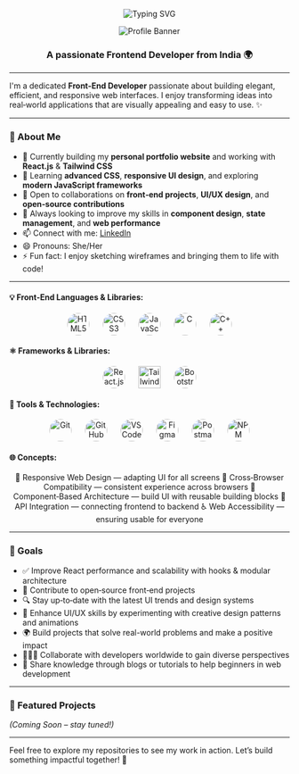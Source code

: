 <!-- GitHub Profile README -->

<p align="center">
  <img src="https://readme-typing-svg.herokuapp.com?font=Fira+Code&size=22&pause=1000&color=ffffff&center=true&vCenter=true&width=435&lines=Welcome+to+my+GitHub+Profile!+🌟" alt="Typing SVG" />
</p>

<!-- 🖼️ Banner Image -->
<p align="center">
   <img src="https://miro.medium.com/v2/1*rpOhBuGzudHDqoOzN0Ib5g.gif" alt="Profile Banner" />
</p>

<!-- 👩‍💻 Intro -->
<h3 align="center">A passionate Frontend Developer from India 🌍</h3>

---

I'm a dedicated **Front-End Developer** passionate about building elegant, efficient, and responsive web interfaces. I enjoy transforming ideas into real‑world applications that are visually appealing and easy to use. ✨

---

### 🚀 About Me

- 🔭 Currently building my **personal portfolio website** and working with **React.js** & **Tailwind CSS**
- 🌱 Learning **advanced CSS**, **responsive UI design**, and exploring **modern JavaScript frameworks**
- 👯 Open to collaborations on **front‑end projects**, **UI/UX design**, and **open‑source contributions**
- 🤝 Always looking to improve my skills in **component design**, **state management**, and **web performance**
- 📫 Connect with me: [LinkedIn](https://www.linkedin.com/in/arshi-moradiya-657b7a385)  
- 😄 Pronouns: She/Her  
- ⚡ Fun fact: I enjoy sketching wireframes and bringing them to life with code!

---

#### 💡 Front‑End Languages & Libraries:
<p align="center">
  <img src="https://cdn.jsdelivr.net/gh/devicons/devicon/icons/html5/html5-original.svg" alt="HTML5" width="40" style="border-radius:50%; vertical-align:middle;" />
  <img src="https://cdn.jsdelivr.net/gh/devicons/devicon/icons/css3/css3-original.svg" alt="CSS3" width="40" style="border-radius:50%; vertical-align:middle; margin-left:20px;" />
  <img src="https://cdn.jsdelivr.net/gh/devicons/devicon/icons/javascript/javascript-original.svg" alt="JavaScript" width="40" style="border-radius:50%; vertical-align:middle; margin-left:20px;" />
  <img src="https://cdn.jsdelivr.net/gh/devicons/devicon/icons/c/c-original.svg" alt="C" width="40" style="border-radius:50%; vertical-align:middle; margin-left:20px;" />
  <img src="https://cdn.jsdelivr.net/gh/devicons/devicon/icons/cplusplus/cplusplus-original.svg" alt="C++" width="40" style="border-radius:50%; vertical-align:middle; margin-left:20px;" />
</p>

#### ⚛️ Frameworks & Libraries:
<p align="center">
  <img src="https://cdn.jsdelivr.net/gh/devicons/devicon/icons/react/react-original.svg" alt="React.js" width="40" style="border-radius:50%; vertical-align:middle;" />
  <img src="https://upload.wikimedia.org/wikipedia/commons/d/d5/Tailwind_CSS_Logo.svg" alt="Tailwind CSS" width="40" style="vertical-align:middle; margin-left:20px;" />
  <img src="https://cdn.jsdelivr.net/gh/devicons/devicon/icons/bootstrap/bootstrap-plain.svg" alt="Bootstrap" width="40" style="border-radius:50%; vertical-align:middle; margin-left:20px;" />
</p>

#### 🔧 Tools & Technologies:
<p align="center">
  <img src="https://cdn.jsdelivr.net/gh/devicons/devicon/icons/git/git-original.svg" alt="Git" width="40" style="border-radius:50%; vertical-align:middle;" />
  <img src="https://cdn.jsdelivr.net/gh/devicons/devicon/icons/github/github-original.svg" alt="GitHub" width="40" style="border-radius:50%; vertical-align:middle; margin-left:20px;" />
  <img src="https://cdn.jsdelivr.net/gh/devicons/devicon/icons/vscode/vscode-original.svg" alt="VS Code" width="40" style="border-radius:50%; vertical-align:middle; margin-left:20px;" />
  <img src="https://cdn.jsdelivr.net/gh/devicons/devicon/icons/figma/figma-original.svg" alt="Figma" width="40" style="border-radius:50%; vertical-align:middle; margin-left:20px;" />
  <img src="https://cdn.jsdelivr.net/gh/devicons/devicon/icons/postman/postman-original.svg" alt="Postman" width="40" style="border-radius:50%; vertical-align:middle; margin-left:20px;" />
  <img src="https://cdn.jsdelivr.net/gh/devicons/devicon/icons/npm/npm-original-wordmark.svg" alt="NPM" width="40" style="border-radius:50%; vertical-align:middle; margin-left:20px;" />
</p>

#### 🌐 Concepts:
<p align="center">
  🔄 Responsive Web Design — adapting UI for all screens  
  🔁 Cross‑Browser Compatibility — consistent experience across browsers  
  🧱 Component‑Based Architecture — build UI with reusable building blocks  
  🔗 API Integration — connecting frontend to backend  
  ♿ Web Accessibility — ensuring usable for everyone  
</p>

---

### 📌 Goals

- ✅ Improve React performance and scalability with hooks & modular architecture  
- 🧩 Contribute to open‑source front‑end projects  
- 🔍 Stay up‑to‑date with the latest UI trends and design systems
- 🎨 Enhance UI/UX skills by experimenting with creative design patterns and animations  
- 🌍 Build projects that solve real-world problems and make a positive impact  
- 🧑‍🤝‍🧑 Collaborate with developers worldwide to gain diverse perspectives  
- 📖 Share knowledge through blogs or tutorials to help beginners in web development  

---

### 📂 Featured Projects

*(Coming Soon – stay tuned!)*

---

Feel free to explore my repositories to see my work in action. Let’s build something impactful together! 🚀
